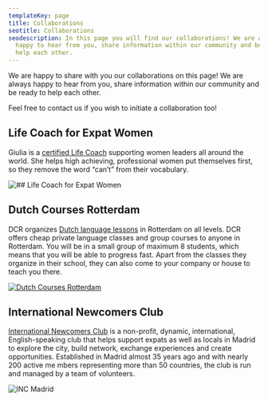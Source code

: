 ```yaml
---
templateKey: page
title: Collaborations
seotitle: Collaborations
seodescription: In this page you will find our collaborations! We are always
  happy to hear from you, share information within our community and be ready to
  help each other.
---
```

We are happy to share with you our collaborations on this page! We are always happy to hear from you, share information within our community and be ready to help each other.

Feel free to contact us if you wish to initiate a collaboration too!

## Life Coach for Expat Women

Giulia is a [certified Life Coach](https://www.thegiuliaporro.com) supporting women leaders all around the world. She helps high achieving, professional women put themselves first, so they remove the word “can’t” from their vocabulary.

![## Life Coach for Expat Women](/img/logo-design-giulia-porro-sfondo-trasparente.png)

## Dutch Courses Rotterdam

DCR organizes [Dutch language lessons](https://dutchcoursesrotterdam.com) in Rotterdam on all levels. DCR offers cheap private language classes and group courses to anyone in Rotterdam. You will be in a small group of maximum 8 students, which means that you will be able to progress fast. Apart from the classes they organize in their school, they can also come to your company or house to teach you there.

[![Dutch Courses Rotterdam](/img/logo-glad-transparant-1-.png)](https://dutchcoursesrotterdam.com/index.php/en/?gclid=CjwKCAjw4MP5BRBtEiwASfwAL619FsvlYcBpfih1P-FqHeJDKmGcq3JP41WPGOoBz3Nfcjv-ix7X5RoC0LUQAvD_BwE)

## International Newcomers Club

[International Newcomers Club](https://www.incmadrid.org/) is a non-profit, dynamic, international, English-speaking club that helps support expats as well as locals in Madrid to explore the city, build network, exchange experiences and create opportunities. Established in Madrid almost 35 years ago and with nearly 200 active me mbers representing more than 50 countries, the club is run and managed by a team of volunteers.

![INC Madrid](/img/inc-logo.png)